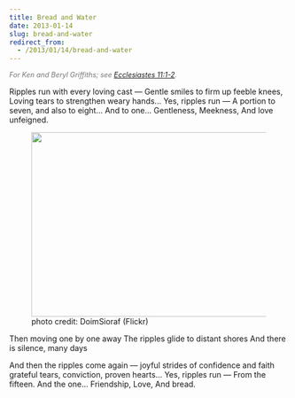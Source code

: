 ```yaml
---
title: Bread and Water
date: 2013-01-14
slug: bread-and-water
redirect_from:
  - /2013/01/14/bread-and-water
---
```


<p style="font-style:italic;font-size:90%;color:#777;">For Ken and Beryl Griffiths; see <a href="http://www.lds.org/scriptures/ot/eccl/11.1-2?lang=eng#1" target="_blank">Ecclesiastes 11:1-2</a>.</p>

<p class="poetry">Ripples run with every loving cast &mdash; 
Gentle smiles to firm up feeble knees,
Loving tears to strengthen weary hands...
Yes, ripples run &mdash; 
A portion to seven, and also to eight...
And to one...
Gentleness,
Meekness,
And love unfeigned.</p>

<figure><img alt="" src="http://farm9.staticflickr.com/8042/7899420602_e018068e9b.jpg" width="500" height="333" /><figcaption>photo credit: DoimSioraf (Flickr)</figcaption></figure>

<p class="poetry">Then moving one by one away
The ripples glide to distant shores
And there is silence, many days

And then the ripples come again &mdash; 
joyful strides of confidence and faith
grateful tears, conviction, proven hearts...
Yes, ripples run &mdash; 
From the fifteen.
And the one...
Friendship,
Love,
And bread.</p>
